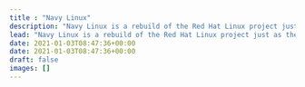 ```yaml
---
title : "Navy Linux"
description: "Navy Linux is a rebuild of the Red Hat Linux project just as the centOS Linux project has been for all these years."
lead: "Navy Linux is a rebuild of the Red Hat Linux project just as the centOS Linux project has been for all these years."
date: 2021-01-03T08:47:36+00:00
date: 2021-01-03T08:47:36+00:00
draft: false
images: []
---
```

